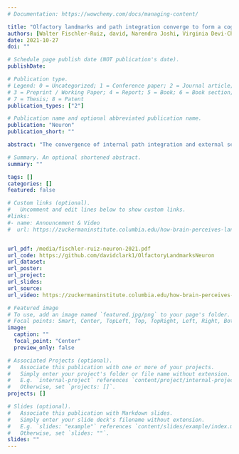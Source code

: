 ```yaml
---
# Documentation: https://wowchemy.com/docs/managing-content/

title: "Olfactory landmarks and path integration converge to form a cognitive spatial map"
authors: [Walter Fischler-Ruiz, david, Narendra Joshi, Virginia Devi-Chou, Lacey Kitch, Mark Schnitzer, L.F. Abbott, Richard Axel]
date: 2021-10-27
doi: ""

# Schedule page publish date (NOT publication's date).
publishDate: 

# Publication type.
# Legend: 0 = Uncategorized; 1 = Conference paper; 2 = Journal article;
# 3 = Preprint / Working Paper; 4 = Report; 5 = Book; 6 = Book section;
# 7 = Thesis; 8 = Patent
publication_types: ["2"]

# Publication name and optional abbreviated publication name.
publication: "Neuron"
publication_short: ""

abstract: "The convergence of internal path integration and external sensory landmarks generates a cognitive spatial map in the hippocampus. We studied how localized odor cues are recognized as landmarks by recording the activity of neurons in CA1 during a virtual navigation task. We found that odor cues enriched place cell representations, dramatically improving navigation. Presentation of the same odor at different locations generated distinct place cell representations. An odor cue at a proximal location enhanced the local place cell density and also led to the formation of place cells beyond the cue. This resulted in the recognition of a second, more distal odor cue as a distinct landmark, suggesting an iterative mechanism for extending spatial representations into unknown territory. Our results establish that odors can serve as landmarks, moti- vating a model in which path integration and odor landmarks interact sequentially and iteratively to generate cognitive spatial maps over long distances."

# Summary. An optional shortened abstract.
summary: ""

tags: []
categories: []
featured: false

# Custom links (optional).
#   Uncomment and edit lines below to show custom links.
#links:
#- name: Announcement & Video
#  url: https://zuckermaninstitute.columbia.edu/how-brain-perceives-landmarks


url_pdf: /media/fischler-ruiz-neuron-2021.pdf
url_code: https://github.com/davidclark1/OlfactoryLandmarksNeuron
url_dataset:
url_poster:
url_project:
url_slides:
url_source:
url_video: https://zuckermaninstitute.columbia.edu/how-brain-perceives-landmarks

# Featured image
# To use, add an image named `featured.jpg/png` to your page's folder. 
# Focal points: Smart, Center, TopLeft, Top, TopRight, Left, Right, BottomLeft, Bottom, BottomRight.
image:
  caption: ""
  focal_point: "Center"
  preview_only: false

# Associated Projects (optional).
#   Associate this publication with one or more of your projects.
#   Simply enter your project's folder or file name without extension.
#   E.g. `internal-project` references `content/project/internal-project/index.md`.
#   Otherwise, set `projects: []`.
projects: []

# Slides (optional).
#   Associate this publication with Markdown slides.
#   Simply enter your slide deck's filename without extension.
#   E.g. `slides: "example"` references `content/slides/example/index.md`.
#   Otherwise, set `slides: ""`.
slides: ""
---
```

